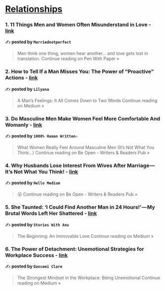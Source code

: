 
<h1><a href=https://medium.com/tag/relationships/recommended target="_blank" rel="noopener noreferrer">Relationships</a></h1>
<h3>1. 11 Things Men and Women Often Misunderstand in Love - <a href="https://medium.com/pen-with-paper/11-things-men-and-women-often-misunderstand-in-love-fd665d06ed73?source=rss------relationships-5" target="_blank" rel="noopener noreferrer">link</a></h3>

✍️ **posted by `Marriednotperfect`**

<blockquote>Men think one thing, women hear another… and love gets lost in translation.
Continue reading on Pen With Paper »</blockquote>

<h3>2. How to Tell If a Man Misses You: The Power of “Proactive” Actions - <a href="https://medium.com/@lilyana20244/how-to-tell-if-a-man-misses-you-the-power-of-proactive-actions-36db7e5e7b35?source=rss------relationships-5" target="_blank" rel="noopener noreferrer">link</a></h3>

✍️ **posted by `Lilyana`**

<blockquote>A Man’s Feelings: It All Comes Down to Two Words
Continue reading on Medium »</blockquote>

<h3>3. Do Masculine Men Make Women Feel More Comfortable And Womanly - <a href="https://medium.com/be-open/do-masculine-men-make-women-feel-more-comfortable-and-womanly-18b70f6f85b9?source=rss------relationships-5" target="_blank" rel="noopener noreferrer">link</a></h3>

✍️ **posted by `1000% Human Written✍️`**

<blockquote>What Women Really Feel Around Masculine Men (It’s Not What You Think…)
Continue reading on Be Open - Writers & Readers Pub »</blockquote>

<h3>4. Why Husbands Lose Interest From Wives After Marriage — It’s Not What You Think! - <a href="https://medium.com/be-open/why-husbands-lose-interest-from-wives-after-marriage-its-not-what-you-think-ed9dec216602?source=rss------relationships-5" target="_blank" rel="noopener noreferrer">link</a></h3>

✍️ **posted by `Hello Medium`**

<blockquote>😲
Continue reading on Be Open - Writers & Readers Pub »</blockquote>

<h3>5. She Taunted: ‘I Could Find Another Man in 24 Hours!’ — My Brutal Words Left Her Shattered - <a href="https://medium.com/@ayyat1478/she-taunted-i-could-find-another-man-in-24-hours-my-brutal-words-left-her-shattered-5f24b9f75799?source=rss------relationships-5" target="_blank" rel="noopener noreferrer">link</a></h3>

✍️ **posted by `Stories With Anu`**

<blockquote>The Beginning: An Immovable Love
Continue reading on Medium »</blockquote>

<h3>6. The Power of Detachment: Unemotional Strategies for Workplace Success - <a href="https://medium.com/@dancemi_clare/the-power-of-detachment-unemotional-strategies-for-workplace-success-4569b1374868?source=rss------relationships-5" target="_blank" rel="noopener noreferrer">link</a></h3>

✍️ **posted by `Dancemi Clare`**

<blockquote>The Strongest Mindset in the Workplace: Being Unemotional
Continue reading on Medium »</blockquote>

